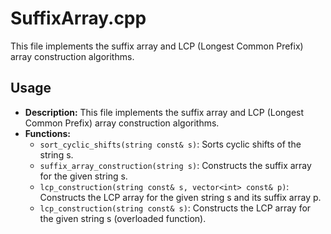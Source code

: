 # SuffixArray.cpp

This file implements the suffix array and LCP (Longest Common Prefix) array construction algorithms.

## Usage

*   **Description:** This file implements the suffix array and LCP (Longest Common Prefix) array construction algorithms.
*   **Functions:**
    *   `sort_cyclic_shifts(string const& s)`: Sorts cyclic shifts of the string s.
    *   `suffix_array_construction(string s)`: Constructs the suffix array for the given string s.
    *   `lcp_construction(string const& s, vector<int> const& p)`: Constructs the LCP array for the given string s and its suffix array p.
    *   `lcp_construction(string const& s)`: Constructs the LCP array for the given string s (overloaded function).